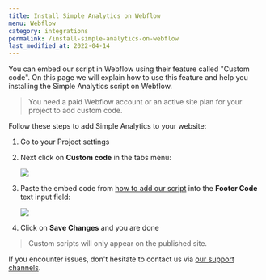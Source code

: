 ```yaml
---
title: Install Simple Analytics on Webflow
menu: Webflow
category: integrations
permalink: /install-simple-analytics-on-webflow
last_modified_at: 2022-04-14
---
```


You can embed our script in Webflow using their feature called "Custom code". On this page we will explain how to use this feature and help you installing the Simple Analytics script on Webflow.

> You need a paid Webflow account or an active site plan for your project to add custom code.

Follow these steps to add Simple Analytics to your website:

1. Go to your Project settings
1. Next click on **Custom code** in the tabs menu:

   ![](/images/webflow-head-code.png)

1. Paste the embed code from [how to add our script](/script) into the **Footer Code** text input field:

   ![](/images/webflow-footer-code.png)

1. Click on **Save Changes** and you are done

> Custom scripts will only appear on the published site.

If you encounter issues, don't hesitate to contact us via [our support channels](https://simpleanalytics.com/contact).
